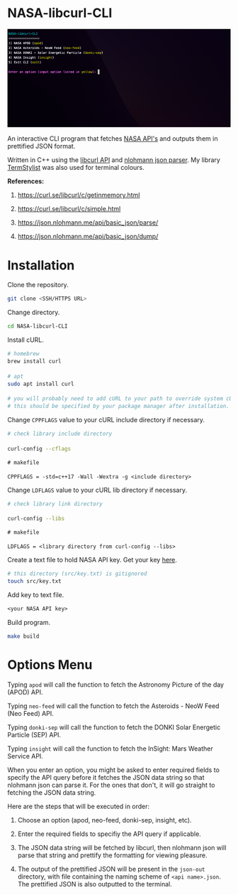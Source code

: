 # NASA-libcurl-CLI

![cli.png](/img/cli.png)

An interactive CLI program that fetches [NASA API's](https://api.nasa.gov/) and outputs them in prettified JSON format.

Written in C++ using the [libcurl API](https://curl.se/libcurl/) and [nlohmann json parser](https://github.com/nlohmann/json). My library [TermStylist](https://github.com/alexwkleung/TermStylist) was also used for terminal colours.

**References:**

1. https://curl.se/libcurl/c/getinmemory.html

2. https://curl.se/libcurl/c/simple.html

3. https://json.nlohmann.me/api/basic_json/parse/

4. https://json.nlohmann.me/api/basic_json/dump/

# Installation 

Clone the repository.

```bash
git clone <SSH/HTTPS URL>
```

Change directory.

```bash
cd NASA-libcurl-CLI
```

Install cURL.

```bash
# homebrew
brew install curl

# apt
sudo apt install curl

# you will probably need to add cURL to your path to override system cURL. 
# this should be specified by your package manager after installation.
```

Change `CPPFLAGS` value to your cURL include directory if necessary.

```bash 
# check library include directory

curl-config --cflags
```

```make
# makefile 

CPPFLAGS = -std=c++17 -Wall -Wextra -g <include directory>
```

Change `LDFLAGS` value to your cURL lib directory if necessary.

```bash
# check library link directory

curl-config --libs
```

```make
# makefile 

LDFLAGS = <library directory from curl-config --libs>
```

Create a text file to hold NASA API key. Get your key [here](https://api.nasa.gov/).

```bash
# this directory (src/key.txt) is gitignored
touch src/key.txt
```

Add key to text file.

```txt
<your NASA API key>
```

Build program.

```bash
make build
```

# Options Menu

Typing `apod` will call the function to fetch the Astronomy Picture of the day (APOD) API.

Typing `neo-feed` will call the function to fetch the Asteroids - NeoW Feed (Neo Feed) API.

Typing `donki-sep` will call the function to fetch the DONKI Solar Energetic Particle (SEP) API.

Typing `insight` will call the function to fetch the InSight: Mars Weather Service API.

When you enter an option, you might be asked to enter required fields to specify the API query before it fetches the JSON data string so that nlohmann json can parse it. For the ones that don't, it will go straight to fetching the JSON data string.

Here are the steps that will be executed in order: 

1) Choose an option (apod, neo-feed, donki-sep, insight, etc).

2) Enter the required fields to specifiy the API query if applicable.

3) The JSON data string will be fetched by libcurl, then nlohmann json will parse that string and prettify the formatting for viewing pleasure. 

4) The output of the prettified JSON will be present in the `json-out` directory, with file containing the naming scheme of `<api name>.json`. The prettified JSON is also outputted to the terminal.
